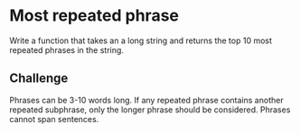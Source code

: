 # Most repeated phrase

Write a function that takes an a long string and returns the top 10 most repeated phrases in the string.

## Challenge

Phrases can be 3-10 words long. If any repeated phrase contains another repeated subphrase, only the longer phrase should be considered. Phrases cannot span sentences.
